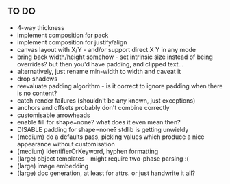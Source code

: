 TO DO
-----

* 4-way thickness
* implement composition for pack 
* implement composition for justify/align
* canvas layout with X/Y - and/or support direct X Y in any mode
* bring back width/height somehow - set intrinsic size instead of being overrides? but then you'd have padding, and clipped text...
* alternatively, just rename min-width to width and caveat it
* drop shadows
* reevaluate padding algorithm - is it correct to ignore padding when there is no content?
* catch render failures (shouldn't be any known, just exceptions)
* anchors and offsets probably don't combine correctly
* customisable arrowheads
* enable fill for shape=none? what does it even mean then?
* DISABLE padding for shape=none? stdlib is getting unwieldy
* (medium) do a defaults pass, picking values which produce a nice appearance without customisation
* (medium) IdentifierOrKeyword, hyphen formatting
* (large) object templates - might require two-phase parsing :(
* (large) image embedding 
* (large) doc generation, at least for attrs. or just handwrite it all?
